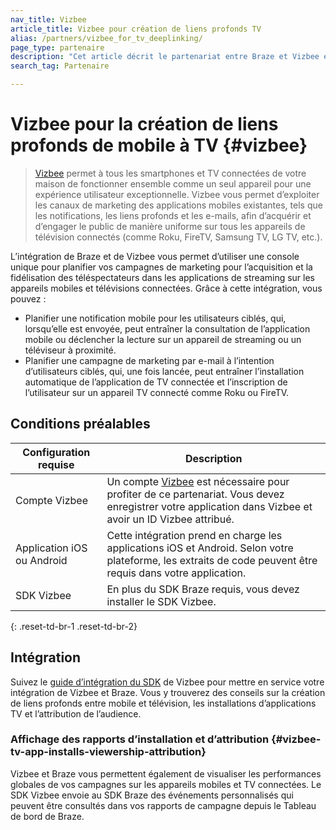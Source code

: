 ```yaml
---
nav_title: Vizbee
article_title: Vizbee pour création de liens profonds TV
alias: /partners/vizbee_for_tv_deeplinking/
page_type: partenaire
description: "Cet article décrit le partenariat entre Braze et Vizbee et la façon de l’utiliser pour prendre en charge la création de liens profonds TV."
search_tag: Partenaire

---
```

# Vizbee pour la création de liens profonds de mobile à TV {#vizbee}

> [Vizbee][1] permet à tous les smartphones et TV connectées de votre maison de fonctionner ensemble comme un seul appareil pour une expérience utilisateur exceptionnelle. Vizbee vous permet d’exploiter les canaux de marketing des applications mobiles existantes, tels que les notifications, les liens profonds et les e-mails, afin d’acquérir et d’engager le public de manière uniforme sur tous les appareils de télévision connectés (comme Roku, FireTV, Samsung TV, LG TV, etc.).

L’intégration de Braze et de Vizbee vous permet d’utiliser une console unique pour planifier vos campagnes de marketing pour l’acquisition et la fidélisation des téléspectateurs dans les applications de streaming sur les appareils mobiles et télévisions connectées. Grâce à cette intégration, vous pouvez :
- Planifier une notification mobile pour les utilisateurs ciblés, qui, lorsqu’elle est envoyée, peut entraîner la consultation de l’application mobile ou déclencher la lecture sur un appareil de streaming ou un téléviseur à proximité.
- Planifier une campagne de marketing par e-mail à l’intention d’utilisateurs ciblés, qui, une fois lancée, peut entraîner l’installation automatique de l’application de TV connectée et l’inscription de l’utilisateur sur un appareil TV connecté comme Roku ou FireTV.

## Conditions préalables

| Configuration requise | Description |
|---|---|
| Compte Vizbee | Un compte [Vizbee][1] est nécessaire pour profiter de ce partenariat. Vous devez enregistrer votre application dans Vizbee et avoir un ID Vizbee attribué. |
| Application iOS ou Android | Cette intégration prend en charge les applications iOS et Android. Selon votre plateforme, les extraits de code peuvent être requis dans votre application. |
| SDK Vizbee | En plus du SDK Braze requis, vous devez installer le SDK Vizbee. |
{: .reset-td-br-1 .reset-td-br-2}

## Intégration

Suivez le [guide d’intégration du SDK][2] de Vizbee pour mettre en service votre intégration de Vizbee et Braze. Vous y trouverez des conseils sur la création de liens profonds entre mobile et télévision, les installations d’applications TV et l’attribution de l’audience. 

### Affichage des rapports d’installation et d’attribution {#vizbee-tv-app-installs-viewership-attribution}

Vizbee et Braze vous permettent également de visualiser les performances globales de vos campagnes sur les appareils mobiles et TV connectées. Le SDK Vizbee envoie au SDK Braze des événements personnalisés qui peuvent être consultés dans vos rapports de campagne depuis le Tableau de bord de Braze.

[1]: https://vizbee.tv/
[2]: https://console.vizbee.tv/app/vzb1765003429/develop/guides/ios-promote/swift
[3]: https://console.vizbee.tv/app/vzb1765003429/develop/guides/ios-promote/objc